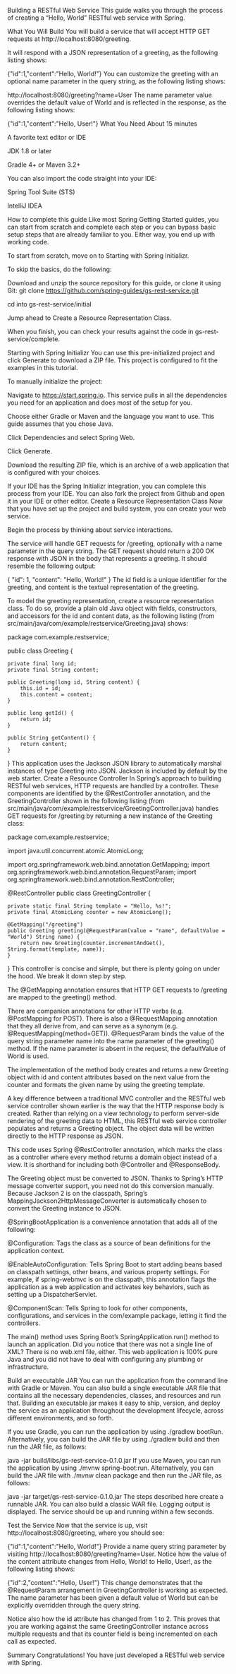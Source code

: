 Building a RESTful Web Service
This guide walks you through the process of creating a “Hello, World” RESTful web service with Spring.

What You Will Build
You will build a service that will accept HTTP GET requests at http://localhost:8080/greeting.

It will respond with a JSON representation of a greeting, as the following listing shows:

{"id":1,"content":"Hello, World!"}
You can customize the greeting with an optional name parameter in the query string, as the following listing shows:

http://localhost:8080/greeting?name=User
The name parameter value overrides the default value of World and is reflected in the response, as the following listing shows:

{"id":1,"content":"Hello, User!"}
What You Need
About 15 minutes

A favorite text editor or IDE

JDK 1.8 or later

Gradle 4+ or Maven 3.2+

You can also import the code straight into your IDE:

Spring Tool Suite (STS)

IntelliJ IDEA

How to complete this guide
Like most Spring Getting Started guides, you can start from scratch and complete each step or you can bypass basic setup steps that are already familiar to you. Either way, you end up with working code.

To start from scratch, move on to Starting with Spring Initializr.

To skip the basics, do the following:

Download and unzip the source repository for this guide, or clone it using Git: git clone https://github.com/spring-guides/gs-rest-service.git

cd into gs-rest-service/initial

Jump ahead to Create a Resource Representation Class.

When you finish, you can check your results against the code in gs-rest-service/complete.

Starting with Spring Initializr
You can use this pre-initialized project and click Generate to download a ZIP file. This project is configured to fit the examples in this tutorial.

To manually initialize the project:

Navigate to https://start.spring.io. This service pulls in all the dependencies you need for an application and does most of the setup for you.

Choose either Gradle or Maven and the language you want to use. This guide assumes that you chose Java.

Click Dependencies and select Spring Web.

Click Generate.

Download the resulting ZIP file, which is an archive of a web application that is configured with your choices.

If your IDE has the Spring Initializr integration, you can complete this process from your IDE.
You can also fork the project from Github and open it in your IDE or other editor.
Create a Resource Representation Class
Now that you have set up the project and build system, you can create your web service.

Begin the process by thinking about service interactions.

The service will handle GET requests for /greeting, optionally with a name parameter in the query string. The GET request should return a 200 OK response with JSON in the body that represents a greeting. It should resemble the following output:

{
    "id": 1,
    "content": "Hello, World!"
}
The id field is a unique identifier for the greeting, and content is the textual representation of the greeting.

To model the greeting representation, create a resource representation class. To do so, provide a plain old Java object with fields, constructors, and accessors for the id and content data, as the following listing (from src/main/java/com/example/restservice/Greeting.java) shows:

package com.example.restservice;

public class Greeting {

	private final long id;
	private final String content;

	public Greeting(long id, String content) {
		this.id = id;
		this.content = content;
	}

	public long getId() {
		return id;
	}

	public String getContent() {
		return content;
	}
}
This application uses the Jackson JSON library to automatically marshal instances of type Greeting into JSON. Jackson is included by default by the web starter.
Create a Resource Controller
In Spring’s approach to building RESTful web services, HTTP requests are handled by a controller. These components are identified by the @RestController annotation, and the GreetingController shown in the following listing (from src/main/java/com/example/restservice/GreetingController.java) handles GET requests for /greeting by returning a new instance of the Greeting class:

package com.example.restservice;

import java.util.concurrent.atomic.AtomicLong;

import org.springframework.web.bind.annotation.GetMapping;
import org.springframework.web.bind.annotation.RequestParam;
import org.springframework.web.bind.annotation.RestController;

@RestController
public class GreetingController {

	private static final String template = "Hello, %s!";
	private final AtomicLong counter = new AtomicLong();

	@GetMapping("/greeting")
	public Greeting greeting(@RequestParam(value = "name", defaultValue = "World") String name) {
		return new Greeting(counter.incrementAndGet(), String.format(template, name));
	}
}
This controller is concise and simple, but there is plenty going on under the hood. We break it down step by step.

The @GetMapping annotation ensures that HTTP GET requests to /greeting are mapped to the greeting() method.

There are companion annotations for other HTTP verbs (e.g. @PostMapping for POST). There is also a @RequestMapping annotation that they all derive from, and can serve as a synonym (e.g. @RequestMapping(method=GET)).
@RequestParam binds the value of the query string parameter name into the name parameter of the greeting() method. If the name parameter is absent in the request, the defaultValue of World is used.

The implementation of the method body creates and returns a new Greeting object with id and content attributes based on the next value from the counter and formats the given name by using the greeting template.

A key difference between a traditional MVC controller and the RESTful web service controller shown earlier is the way that the HTTP response body is created. Rather than relying on a view technology to perform server-side rendering of the greeting data to HTML, this RESTful web service controller populates and returns a Greeting object. The object data will be written directly to the HTTP response as JSON.

This code uses Spring @RestController annotation, which marks the class as a controller where every method returns a domain object instead of a view. It is shorthand for including both @Controller and @ResponseBody.

The Greeting object must be converted to JSON. Thanks to Spring’s HTTP message converter support, you need not do this conversion manually. Because Jackson 2 is on the classpath, Spring’s MappingJackson2HttpMessageConverter is automatically chosen to convert the Greeting instance to JSON.

@SpringBootApplication is a convenience annotation that adds all of the following:

@Configuration: Tags the class as a source of bean definitions for the application context.

@EnableAutoConfiguration: Tells Spring Boot to start adding beans based on classpath settings, other beans, and various property settings. For example, if spring-webmvc is on the classpath, this annotation flags the application as a web application and activates key behaviors, such as setting up a DispatcherServlet.

@ComponentScan: Tells Spring to look for other components, configurations, and services in the com/example package, letting it find the controllers.

The main() method uses Spring Boot’s SpringApplication.run() method to launch an application. Did you notice that there was not a single line of XML? There is no web.xml file, either. This web application is 100% pure Java and you did not have to deal with configuring any plumbing or infrastructure.

Build an executable JAR
You can run the application from the command line with Gradle or Maven. You can also build a single executable JAR file that contains all the necessary dependencies, classes, and resources and run that. Building an executable jar makes it easy to ship, version, and deploy the service as an application throughout the development lifecycle, across different environments, and so forth.

If you use Gradle, you can run the application by using ./gradlew bootRun. Alternatively, you can build the JAR file by using ./gradlew build and then run the JAR file, as follows:

java -jar build/libs/gs-rest-service-0.1.0.jar
If you use Maven, you can run the application by using ./mvnw spring-boot:run. Alternatively, you can build the JAR file with ./mvnw clean package and then run the JAR file, as follows:

java -jar target/gs-rest-service-0.1.0.jar
The steps described here create a runnable JAR. You can also build a classic WAR file.
Logging output is displayed. The service should be up and running within a few seconds.

Test the Service
Now that the service is up, visit http://localhost:8080/greeting, where you should see:

{"id":1,"content":"Hello, World!"}
Provide a name query string parameter by visiting http://localhost:8080/greeting?name=User. Notice how the value of the content attribute changes from Hello, World! to Hello, User!, as the following listing shows:

{"id":2,"content":"Hello, User!"}
This change demonstrates that the @RequestParam arrangement in GreetingController is working as expected. The name parameter has been given a default value of World but can be explicitly overridden through the query string.

Notice also how the id attribute has changed from 1 to 2. This proves that you are working against the same GreetingController instance across multiple requests and that its counter field is being incremented on each call as expected.

Summary
Congratulations! You have just developed a RESTful web service with Spring.